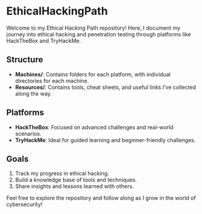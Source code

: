 # EthicalHackingPath

Welcome to my Ethical Hacking Path repository! Here, I document my journey into ethical hacking and penetration testing through platforms like HackTheBox and TryHackMe.  

## Structure
- **Machines/**: Contains folders for each platform, with individual directories for each machine.
- **Resources/**: Contains tools, cheat sheets, and useful links I’ve collected along the way.

## Platforms
- **HackTheBox**: Focused on advanced challenges and real-world scenarios.
- **TryHackMe**: Ideal for guided learning and beginner-friendly challenges.

## Goals
1. Track my progress in ethical hacking.
2. Build a knowledge base of tools and techniques.
3. Share insights and lessons learned with others.

Feel free to explore the repository and follow along as I grow in the world of cybersecurity!
